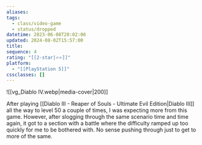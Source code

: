 ```yaml
---
aliases: 
tags:
  - class/video-game
  - status/dropped
datetime: 2023-06-08T20:02:06
updated: 2024-08-02T15:57:00
title: 
sequence: 4
rating: "[[2-star|⭐️⭐️]]"
platform:
  - "[[PlayStation 5]]"
cssclasses: []
---
```

![[vg_Diablo IV.webp|media-cover|200]]

After playing [[Diablo III - Reaper of Souls - Ultimate Evil Edition|Diablo III]] all the way to level 50 a couple of times, I was expecting more from this game. However, after slogging through the same scenario time and time again, it got to a section with a battle where the difficulty ramped up too quickly for me to be bothered with. No sense pushing through just to get to more of the same.